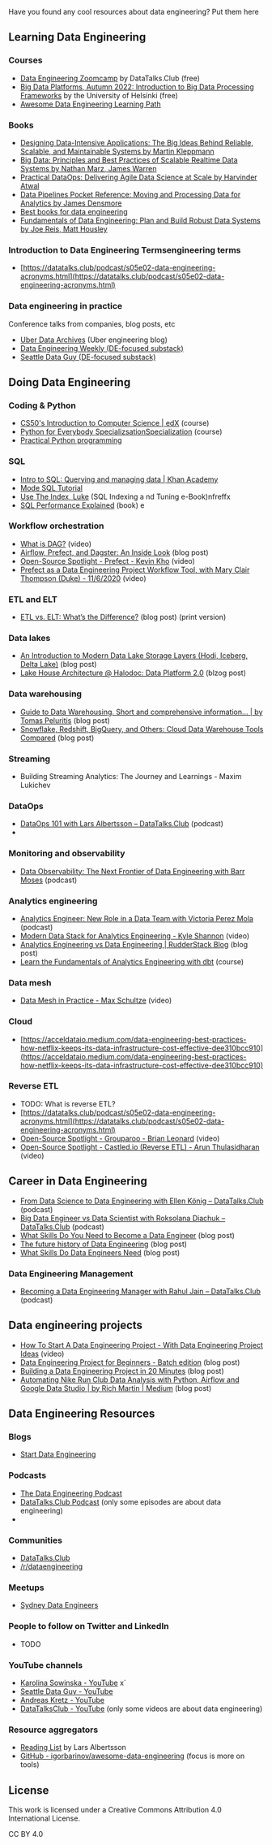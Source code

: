Have you found any cool resources about data engineering? Put them here

## Learning Data Engineering

### Courses

* [Data Engineering Zoomcamp](https://github.com/DataTalksClub/data-engineering-zoomcamp) by DataTalks.Club (free)
* [Big Data Platforms, Autumn 2022: Introduction to Big Data Processing Frameworks](https://big-data-platforms-22.mooc.fi/) by the University of Helsinki (free)   
* [Awesome Data Engineering Learning Path](https://awesomedataengineering.com/)


### Books

* [Designing Data-Intensive Applications: The Big Ideas Behind Reliable, Scalable, and Maintainable Systems by Martin Kleppmann](https://www.amazon.com/Designing-Data-Intensive-Applications-Reliable-Maintainable/dp/1449373321)
* [Big Data: Principles and Best Practices of Scalable Realtime Data Systems by Nathan Marz, James Warren](https://www.amazon.com/Big-Data-Principles-practices-scalable/dp/1617290343)
* [Practical DataOps: Delivering Agile Data Science at Scale by Harvinder Atwal](https://www.amazon.com/Practical-DataOps-Delivering-Agile-Science/dp/1484251032)
* [Data Pipelines Pocket Reference: Moving and Processing Data for Analytics by James Densmore](https://www.amazon.com/Data-Pipelines-Pocket-Reference-Processing/dp/1492087831)
* [Best books for data engineering](https://awesomedataengineering.com/data_engineering_best_books)
* [Fundamentals of Data Engineering: Plan and Build Robust Data Systems by Joe Reis, Matt Housley](https://www.amazon.com/Fundamentals-Data-Engineering-Robust-Systems/dp/1098108302)


### Introduction to Data Engineering Termsengineering terms

* [https://datatalks.club/podcast/s05e02-data-engineering-acronyms.html](https://datatalks.club/podcast/s05e02-data-engineering-acronyms.html) 


### Data engineering in practice

Conference talks from companies, blog posts, etc

* [Uber Data Archives](https://eng.uber.com/category/articles/uberdata/) (Uber engineering blog)
* [Data Engineering Weekly (DE-focused substack)](https://www.dataengineeringweekly.com/)
* [Seattle Data Guy (DE-focused substack)](https://seattledataguy.substack.com/) 


## Doing Data Engineering

### Coding & Python

* [CS50's Introduction to Computer Science | edX](https://www.edx.org/course/introduction-computer-science-harvardx-cs50x) (course)
* [Python for Everybody SpecializsationSpecialization](https://www.coursera.org/specializations/python) (course)
* [Practical Python programming](https://github.com/dabeaz-course/practical-python/blob/master/Notes/Contents.md)


### SQL

* [Intro to SQL: Querying and managing data | Khan Academy](https://www.khanacademy.org/computing/computer-programming/sql) 
* [Mode SQL Tutorial](https://mode.com/sql-tutorial/)
* [Use The Index, Luke](https://use-the-index-luke.com/) (SQL Indexing a        nd Tuning e-Book)nfreffx 
* [SQL Performance Explained](https://sql-performance-explained.com/) (book)  e


### Workflow orchestration

* [What is DAG?](https://youtu.be/1Yh5S-S6wsI) (video) 
* [Airflow, Prefect, and Dagster: An Inside Look](https://towardsdatascience.com/airflow-prefect-and-dagster-an-inside-look-6074781c9b77) (blog post) 
* [Open-Source Spotlight - Prefect - Kevin Kho](https://www.youtube.com/watch?v=ISLV9JyqF1w) (video) 
* [Prefect as a Data Engineering Project Workflow Tool, with Mary Clair Thompson (Duke) - 11/6/2020](https://youtu.be/HuwA4wLQtCM) (video) 


### ETL and ELT

* [ETL vs. ELT: What’s the Difference?](https://rivery.io/blog/etl-vs-elt/) (blog post) (print version)

### Data lakes

* [An Introduction to Modern Data Lake Storage Layers (Hodi, Iceberg, Delta Lake)](https://dacort.dev/posts/modern-data-lake-storage-layers/) (blog post) 
* [Lake House Architecture @ Halodoc: Data Platform 2.0](https://blogs.halodoc.io/lake-house-architecture-halodoc-data-platform-2-0/amp/) (blzog post) 


### Data warehousing


* [Guide to Data Warehousing. Short and comprehensive information… | by Tomas Peluritis](https://towardsdatascience.com/guide-to-data-warehousing-6fdcf30b6fbe) (blog post) 
* [Snowflake, Redshift, BigQuery, and Others: Cloud Data Warehouse Tools Compared](https://www.altexsoft.com/blog/snowflake-redshift-bigquery-data-warehouse-tools/) (blog post)


### Streaming


*   Building Streaming Analytics: The Journey and Learnings - Maxim Lukichev

### DataOps

* [DataOps 101 with Lars Albertsson – DataTalks.Club](https://datatalks.club/podcast/s02e11-dataops.html) (podcast)
*  


### Monitoring and observability 

* [Data Observability: The Next Frontier of Data Engineering with Barr Moses](https://datatalks.club/podcast/s03e03-data-observability.html) (podcast)


### Analytics engineering

* [Analytics Engineer: New Role in a Data Team with Victoria Perez Mola](https://datatalks.club/podcast/s03e11-analytics-engineer.html) (podcast)
* [Modern Data Stack for Analytics Engineering - Kyle Shannon](https://www.youtube.com/watch?v=UmIZIkeOfi0) (video) 
* [Analytics Engineering vs Data Engineering | RudderStack Blog](https://www.rudderstack.com/blog/analytics-engineering-vs-data-engineering) (blog post)
* [Learn the Fundamentals of Analytics Engineering with dbt](https://courses.getdbt.com/courses/fundamentals) (course)


### Data mesh

* [Data Mesh in Practice - Max Schultze](https://www.youtube.com/watch?v=ekEc8D_D3zY) (video)

### Cloud

* [https://acceldataio.medium.com/data-engineering-best-practices-how-netflix-keeps-its-data-infrastructure-cost-effective-dee310bcc910](https://acceldataio.medium.com/data-engineering-best-practices-how-netflix-keeps-its-data-infrastructure-cost-effective-dee310bcc910) 


### Reverse ETL

* TODO: What is reverse ETL?
* [https://datatalks.club/podcast/s05e02-data-engineering-acronyms.html](https://datatalks.club/podcast/s05e02-data-engineering-acronyms.html) 
* [Open-Source Spotlight - Grouparoo - Brian Leonard](https://www.youtube.com/watch?v=hswlcgQZYuw) (video) 
* [Open-Source Spotlight - Castled.io (Reverse ETL) - Arun Thulasidharan](https://www.youtube.com/watch?v=iW0XhltAUJ8) (video) 

## Career in Data Engineering

* [From Data Science to Data Engineering with Ellen König – DataTalks.Club](https://datatalks.club/podcast/s07e08-from-data-science-to-data-engineering.html) (podcast)
* [Big Data Engineer vs Data Scientist with Roksolana Diachuk – DataTalks.Club](https://datatalks.club/podcast/s04e03-big-data-engineer-vs-data-scientist.html) (podcast)
* [What Skills Do You Need to Become a Data Engineer](https://www.linkedin.com/pulse/what-skills-do-you-need-become-data-engineer-peng-wang/) (blog post) 
* [The future history of Data Engineering](https://groupby1.substack.com/p/data-engineering?s=r) (blog post) 
* [What Skills Do Data Engineers Need](https://www.theseattledataguy.com/what-skills-do-data-engineers-need/) (blog post)

### Data Engineering Management 

* [Becoming a Data Engineering Manager with Rahul Jain – DataTalks.Club](https://datatalks.club/podcast/s07e07-becoming-a-data-engineering-manager.html) (podcast)

## Data engineering projects

* [How To Start A Data Engineering Project - With Data Engineering Project Ideas](https://www.youtube.com/watch?v=WpN47Jddo7I) (video)
* [Data Engineering Project for Beginners - Batch edition](https://www.startdataengineering.com/post/data-engineering-project-for-beginners-batch-edition/) (blog post)
* [Building a Data Engineering Project in 20 Minutes](https://www.sspaeti.com/blog/data-engineering-project-in-twenty-minutes/) (blog post)
* [Automating Nike Run Club Data Analysis with Python, Airflow and Google Data Studio | by Rich Martin | Medium](https://medium.com/@rich_23525/automating-nike-run-club-data-analysis-with-python-airflow-and-google-data-studio-3c9556478926) (blog post)


## Data Engineering Resources 

### Blogs

* [Start Data Engineering](https://www.startdataengineering.com/)

### Podcasts

* [The Data Engineering Podcast](https://www.dataengineeringpodcast.com/)
* [DataTalks.Club Podcast](https://datatalks.club/podcast.html) (only some episodes are about data engineering) 
* 

### Communities

* [DataTalks.Club](https://datatalks.club/)
* [/r/dataengineering](https://www.reddit.com/r/dataengineering) 


### Meetups

* [Sydney Data Engineers](https://sydneydataengineers.github.io/) 

### People to follow on Twitter and LinkedIn

* TODO

### YouTube channels

* [Karolina Sowinska - YouTube](https://www.youtube.com/channel/UCAxnMry1lETl47xQWABvH7g) x`
* [Seattle Data Guy - YouTube](https://www.youtube.com/c/SeattleDataGuy) 
* [Andreas Kretz - YouTube](https://www.youtube.com/c/andreaskayy) 
* [DataTalksClub - YouTube](https://youtube.com/c/datatalksclub) (only some videos are about data engineering) 

### Resource aggregators

* [Reading List](https://www.scling.com/reading-list/) by Lars Albertsson
* [GitHub - igorbarinov/awesome-data-engineering](https://github.com/igorbarinov/awesome-data-engineering) (focus is more on tools)  


## License

This work is licensed under a Creative Commons Attribution 4.0 International License.

CC BY 4.0
